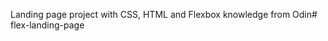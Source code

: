 Landing page project with CSS, HTML and Flexbox knowledge from Odin#   f l e x - l a n d i n g - p a g e  
 